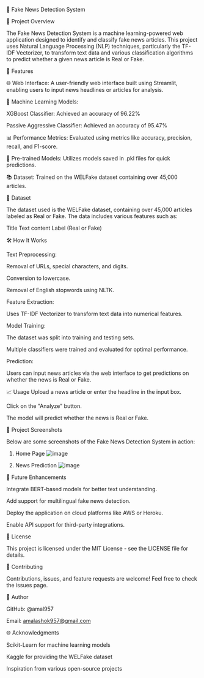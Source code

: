 📰 Fake News Detection System

🌟 Project Overview

The Fake News Detection System is a machine learning-powered web application designed to identify and classify fake news articles. 
This project uses Natural Language Processing (NLP) techniques, particularly the TF-IDF Vectorizer, to transform text data and various classification algorithms to predict whether a given news article is Real or Fake.

🚀 Features

🌐 Web Interface: A user-friendly web interface built using Streamlit, enabling users to input news headlines or articles for analysis.

🧠 Machine Learning Models:

XGBoost Classifier: Achieved an accuracy of 96.22%

Passive Aggressive Classifier: Achieved an accuracy of 95.47%

📊 Performance Metrics: Evaluated using metrics like accuracy, precision, recall, and F1-score.

📄 Pre-trained Models: Utilizes models saved in .pkl files for quick predictions.

📚 Dataset: Trained on the WELFake dataset containing over 45,000 articles.

📂 Dataset

The dataset used is the WELFake dataset, containing over 45,000 articles labeled as Real or Fake. The data includes various features such as:

Title
Text content
Label (Real or Fake)


🛠️ How It Works

Text Preprocessing:

Removal of URLs, special characters, and digits.

Conversion to lowercase.

Removal of English stopwords using NLTK.

Feature Extraction:

Uses TF-IDF Vectorizer to transform text data into numerical features.

Model Training:

The dataset was split into training and testing sets.

Multiple classifiers were trained and evaluated for optimal performance.

Prediction:

Users can input news articles via the web interface to get predictions on whether the news is Real or Fake.

📈 Usage
Upload a news article or enter the headline in the input box.

Click on the "Analyze" button.

The model will predict whether the news is Real or Fake.

📸 Project Screenshots

Below are some screenshots of the Fake News Detection System in action:

1. Home Page
 ![image](https://github.com/user-attachments/assets/a5bb21d5-2875-493c-8813-9b595080f61e)



2. News Prediction
    ![image](https://github.com/user-attachments/assets/1ac5335f-9a11-4d9b-aaec-f3cd7442aa83)

🔧 Future Enhancements

 Integrate BERT-based models for better text understanding.
 
 Add support for multilingual fake news detection.
 
 Deploy the application on cloud platforms like AWS or Heroku.
 
 Enable API support for third-party integrations.

 
📝 License

This project is licensed under the MIT License - see the LICENSE file for details.

🤝 Contributing

Contributions, issues, and feature requests are welcome! Feel free to check the issues page.

👤 Author

GitHub: @amal957

Email: amalashok957@gmail.com


🌐 Acknowledgments

Scikit-Learn for machine learning models

Kaggle for providing the WELFake dataset

Inspiration from various open-source projects

